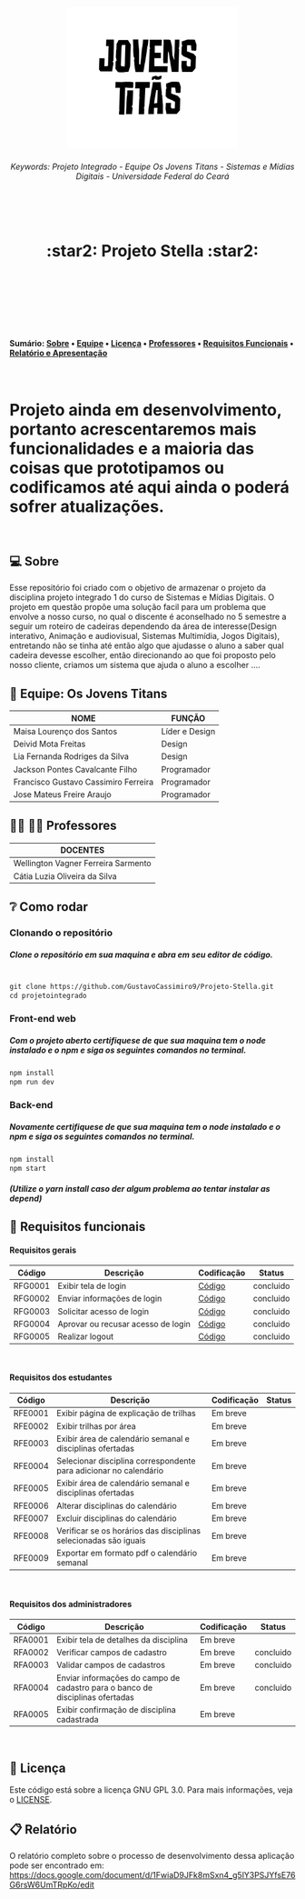 <br>
<div align="center" name="inicio">
  <a href="*"><img title="OsJovensTitans" src="IdentidadeDaEquipe.jpg" style="width: 300px;" /></a>
  <h6>Keywords: Projeto Integrado - Equipe Os Jovens Titans - Sistemas e Mídias Digitais - Universidade Federal do Ceará</h6>
  <br><br>
  <h1>:star2: Projeto Stella :star2:</h1>
  <br>
</div>
<br><br>

<br><br>
<h4>
  Sumário: 
 <a href="#sobre">Sobre</a> • 
 <a href="#equipe">Equipe</a> • 
 <a href="#license">Licença</a> • 
 <a href="#professores">Professores</a> •
  <a href="#requisitos">Requisitos Funcionais</a> •
 <a href="#documento">Relatório e Apresentação</a>
</h4>

<br>
<h1>Projeto ainda em desenvolvimento, portanto acrescentaremos mais funcionalidades e a maioria das coisas que prototipamos ou codificamos até aqui ainda o poderá sofrer atualizações.</h1>
<br>

<a name="sobre"></a>

## :computer: Sobre

Esse repositório foi criado com o objetivo de armazenar o projeto da disciplina projeto integrado 1 do curso de Sistemas e Mídias Digitais. O projeto 
em questão propõe uma solução facil para um problema que envolve a nosso curso, no qual o discente é aconselhado no 5 semestre a seguir um roteiro de cadeiras dependendo da área de interesse(Design interativo, Animação e audiovisual, Sistemas Multimídia, Jogos Digitais), entretando não se tinha até então algo que ajudasse
o aluno a saber qual cadeira devesse escolher, então direcionando ao que foi proposto pelo nosso cliente, criamos um sistema que ajuda o aluno a escolher ....

<a name="equipe"></a>

## :busts_in_silhouette: Equipe: Os Jovens Titans

|  NOME                                  |  FUNÇÃO                    |
|  ----------------------------          |  --------------------------|
|   Maisa Lourenço dos Santos            |  Líder e Design            | 
|   Deivid Mota Freitas                  |  Design                    |
|   Lia Fernanda Rodriges da Silva       |  Design                    |
|   Jackson Pontes Cavalcante Filho      |  Programador               |
|   Francisco Gustavo Cassimiro Ferreira |  Programador               |
|   Jose Mateus Freire Araujo            |  Programador               |

<a name= "professores"></a>

## 	:woman_teacher: :man_teacher: Professores
|  DOCENTES                                        |
|  ----------------------------                    |  
|   Wellington Vagner Ferreira Sarmento            |  
|   Cátia Luzia Oliveira da Silva                  | 

## :grey_question: Como rodar

### Clonando o repositório
##### Clone o repositório em sua maquina e abra em seu editor de código.
```shell

git clone https://github.com/GustavoCassimiro9/Projeto-Stella.git
cd projetointegrado
```

### Front-end web
##### Com o projeto aberto certifiquese de que sua maquina tem o node instalado e o npm e  siga os seguintes comandos no terminal.
```shell
npm install 
npm run dev
```

### Back-end
##### Novamente certifiquese de que sua maquina tem o node instalado e o npm e  siga os seguintes comandos no terminal.
```shell
npm install 
npm start

```
##### (Utilize o yarn install caso der algum problema ao tentar instalar as depend)


<a name="requisitos"></a>

## :dart: Requisitos funcionais

<h4>Requisitos gerais</h4> 


|  Código                           |  Descrição                                           | Codificação   | Status | 
|  ----------------------------     | ----------------------------------------------------------------     | ------------  | ------ |
|  RFG0001                          |  Exibir tela de login                                  |<a href="https://github.com/GustavoCassimiro9/Projeto-Stella/blob/main/src/pages/login.jsx">Código</a>      | concluido       |
|  RFG0002                          |  Enviar informações de login                                                              | <a href="https://github.com/GustavoCassimiro9/Projeto-Stella/blob/main/src/pages/login.jsx">Código</a>     | concluido       |
|  RFG0003                          |  Solicitar acesso de login                                                                | <a href="https://github.com/GustavoCassimiro9/Projeto-Stella/blob/main/src/pages/login.jsx">Código</a>     | concluido       |
|  RFG0004                          |  Aprovar ou recusar acesso de login                                                       | <a href="https://github.com/GustavoCassimiro9/Projeto-Stella/blob/main/src/pages/login.jsx">Código</a>      | concluido       |
|  RFG0005                          |  Realizar logout                                                                          | <a href="https://github.com/GustavoCassimiro9/Projeto-Stella/blob/main/src/pages/home.jsx">Código</a>     | concluido        |

<br>

<h4>Requisitos dos estudantes</h4>

|  Código                           |  Descrição                                                                                | Codificação   | Status | 
|  ----------------------------     | ----------------------------------------------------------------                          | ------------  | ------ |
|  RFE0001                          |  Exibir página de explicação de trilhas                                                   | Em breve      |        |
|  RFE0002                          |  Exibir trilhas por área                                                                  | Em breve      |        |
|  RFE0003                          |  Exibir área de calendário semanal e disciplinas ofertadas                                | Em breve      |        |
|  RFE0004                          |  Selecionar disciplina correspondente para adicionar no calendário                        | Em breve      |        |
|  RFE0005                          |  Exibir área de calendário semanal e disciplinas ofertadas                                | Em breve      |        |
|  RFE0006                          |  Alterar disciplinas do calendário                                                        | Em breve      |        |
|  RFE0007                          |  Excluir disciplinas do calendário                                                        | Em breve      |        |
|  RFE0008                          |  Verificar se os horários das disciplinas selecionadas são iguais                         | Em breve      |        |
|  RFE0009                          |  Exportar em formato pdf o calendário semanal                                             | Em breve      |        |

<br>

<h4>Requisitos dos administradores</h4>

|  Código                           |  Descrição                                                                                | Codificação   | Status | 
|  ----------------------------     | ----------------------------------------------------------------                          | ------------  | ------ |
|  RFA0001                          |  Exibir tela de detalhes da disciplina                                                    | Em breve      |        |
|  RFA0002                          |  Verificar campos de cadastro                                                             | Em breve      | concluido       |
|  RFA0003                          |  Validar campos de cadastros                                                              | Em breve      | concluido       |
|  RFA0004                          |  Enviar informações do campo de cadastro para o banco de disciplinas ofertadas            | Em breve      | concluido       |
|  RFA0005                          |  Exibir confirmação de disciplina cadastrada                                              | Em breve      |        |

<br>

<a name="license"></a>

## :memo: Licença
Este código está sobre a licença GNU GPL 3.0. Para mais informações, veja o [LICENSE](https://github.com/GustavoCassimiro9/ProjetoIntegrado1-SMD-OsJovensTitans/blob/main/LICENSE).

<a name="documento"></a>

## :clipboard: Relatório

O relatório completo sobre o processo de desenvolvimento dessa aplicação pode ser encontrado em: https://docs.google.com/document/d/1FwiaD9JFk8mSxn4_g5lY3PSJYfsE76G6rsW6UmTRpKo/edit

